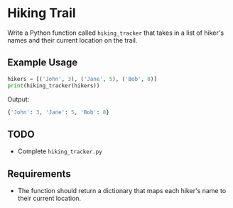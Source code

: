 # Hiking Trail

Write a Python function called `hiking_tracker` that takes in a list of hiker's names and their current location on the trail.

## Example Usage

```python
hikers = [('John', 3), ('Jane', 5), ('Bob', 8)]
print(hiking_tracker(hikers))
```

Output:

```python
{'John': 3, 'Jane': 5, 'Bob': 8}
```

## TODO

- Complete `hiking_tracker.py`

## Requirements

- The function should return a dictionary that maps each hiker's name to their current location.
